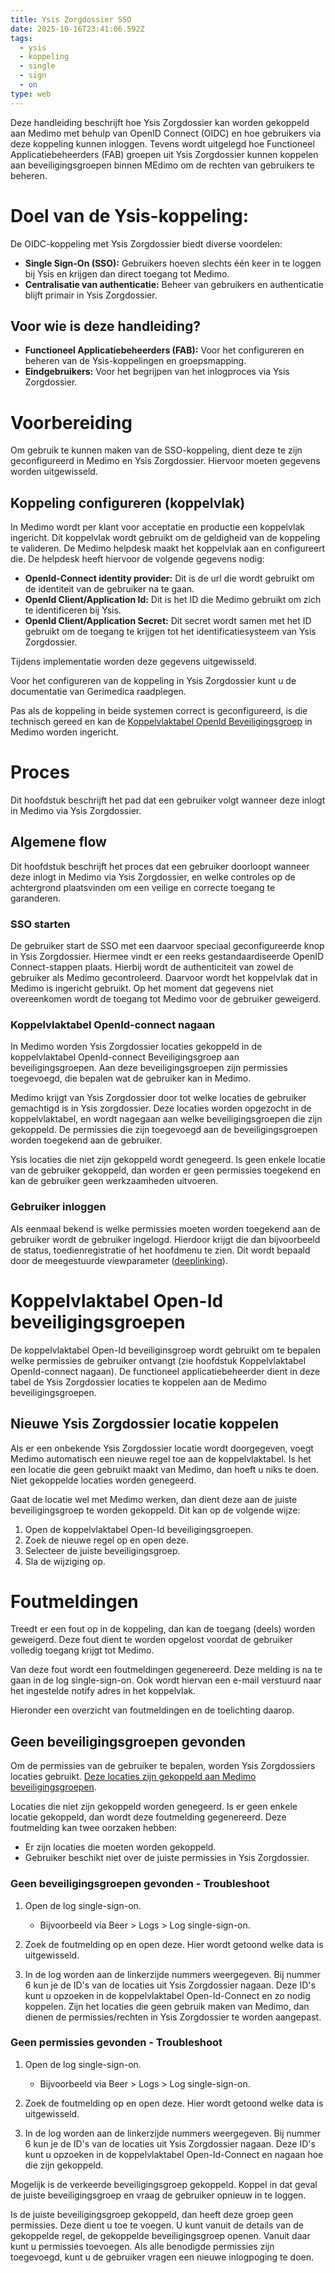 ```yaml
---
title: Ysis Zorgdossier SSO
date: 2025-10-16T23:41:06.592Z
tags:
  - ysis
  - koppeling
  - single
  - sign
  - on
type: web
---
```

Deze handleiding beschrijft hoe Ysis Zorgdossier kan worden gekoppeld aan Medimo met behulp van OpenID Connect (OIDC) en hoe gebruikers via deze koppeling kunnen inloggen. Tevens wordt uitgelegd hoe Functioneel Applicatiebeheerders (FAB) groepen uit Ysis Zorgdossier kunnen koppelen aan beveiligingsgroepen binnen MEdimo om de rechten van gebruikers te beheren.

# Doel van de Ysis-koppeling:

De OIDC-koppeling met Ysis Zorgdossier biedt diverse voordelen:

* **Single Sign-On (SSO):** Gebruikers hoeven slechts één keer in te loggen bij Ysis en krijgen dan direct toegang tot Medimo.
* **Centralisatie van authenticatie:** Beheer van gebruikers en authenticatie blijft primair in Ysis Zorgdossier.

## Voor wie is deze handleiding?

* **Functioneel Applicatiebeheerders (FAB):** Voor het configureren en beheren van de Ysis-koppelingen en groepsmapping.
* **Eindgebruikers:** Voor het begrijpen van het inlogproces via Ysis Zorgdossier.

# Voorbereiding

Om gebruik te kunnen maken van de SSO-koppeling, dient deze te zijn geconfigureerd in Medimo en Ysis Zorgdossier. Hiervoor moeten gegevens worden uitgewisseld. 

## Koppeling configureren (koppelvlak)

In Medimo wordt per klant voor acceptatie en productie een koppelvlak ingericht. Dit koppelvlak wordt gebruikt om de geldigheid van de koppeling te valideren. De Medimo helpdesk maakt het koppelvlak aan en configureert die. De helpdesk heeft hiervoor de volgende gegevens nodig:

* **OpenId-Connect identity provider:** Dit is de url die wordt gebruikt om de identiteit van de gebruiker na te gaan.
* **OpenId Client/Application Id:** Dit is het ID die Medimo gebruikt om zich te identificeren bij Ysis. 
* **OpenId Client/Application Secret:** Dit secret wordt samen met het ID gebruikt om de toegang te krijgen tot het identificatiesysteem van Ysis Zorgdossier. 

Tijdens implementatie worden deze gegevens uitgewisseld. 

Voor het configureren van de koppeling in Ysis Zorgdossier kunt u de documentatie van Gerimedica raadplegen.

Pas als de koppeling in beide systemen correct is geconfigureerd, is die technisch gereed en kan de [Koppelvlaktabel OpenId Beveiligingsgroep](#koppelvlaktabel-open-id-beveiligingsgroepen) in Medimo worden ingericht. 

# Proces

Dit hoofdstuk beschrijft het pad dat een gebruiker volgt wanneer deze inlogt in Medimo via Ysis Zorgdossier.

## Algemene flow

Dit hoofdstuk beschrijft het proces dat een gebruiker doorloopt wanneer deze inlogt in Medimo via Ysis Zorgdossier, en welke controles op de achtergrond plaatsvinden om een veilige en correcte toegang te garanderen.

### SSO starten

De gebruiker start de SSO met een daarvoor speciaal geconfigureerde knop in Ysis Zorgdossier. Hiermee vindt er een reeks gestandaardiseerde OpenID Connect-stappen plaats. Hierbij wordt de authenticiteit van zowel de gebruiker als Medimo gecontroleerd. Daarvoor wordt het koppelvlak dat in Medimo is ingericht gebruikt. Op het moment dat gegevens niet overeenkomen wordt de toegang tot Medimo voor de gebruiker geweigerd. 

### Koppelvlaktabel OpenId-connect nagaan

In Medimo worden Ysis Zorgdossier locaties gekoppeld in de koppelvlaktabel OpenId-connect Beveiligingsgroep aan beveiligingsgroepen. Aan deze beveiligingsgroepen zijn permissies toegevoegd, die bepalen wat de gebruiker kan in Medimo.

Medimo krijgt van Ysis Zorgdossier door tot welke locaties de gebruiker gemachtigd is in Ysis zorgdossier. Deze locaties worden opgezocht in de koppelvlaktabel, en wordt nagegaan aan welke beveiligingsgroepen die zijn gekoppeld. De permissies die zijn toegevoegd aan de beveiligingsgroepen worden toegekend aan de gebruiker. 

Ysis locaties die niet zijn gekoppeld wordt genegeerd. Is geen enkele locatie van de gebruiker gekoppeld, dan worden er geen permissies toegekend en kan de gebruiker geen werkzaamheden uitvoeren.

### Gebruiker inloggen

Als eenmaal bekend is welke permissies moeten worden toegekend aan de gebruiker wordt de gebruiker ingelogd. Hierdoor krijgt die dan bijvoorbeeld de status, toedienregistratie of het hoofdmenu te zien. Dit wordt bepaald door de meegestuurde viewparameter ([deeplinking](https://portaal.medimo.nl/portal/nl/kb/articles/beschrijving-van-deeplinking)). 

# Koppelvlaktabel Open-Id beveiligingsgroepen

De koppelvlaktabel Open-Id beveiliginsgroep wordt gebruikt om te bepalen welke permissies de gebruiker ontvangt (zie hoofdstuk Koppelvlaktabel OpenId-connect nagaan). De functioneel applicatiebeheerder dient in deze tabel de Ysis Zorgdossier locaties te koppelen aan de Medimo beveiligingsgroepen. 

## Nieuwe Ysis Zorgdossier locatie koppelen

Als er een onbekende Ysis Zorgdossier locatie wordt doorgegeven, voegt Medimo automatisch een nieuwe regel toe aan de koppelvlaktabel. Is het een locatie die geen gebruikt maakt van Medimo, dan hoeft u niks te doen. Niet gekoppelde locaties worden genegeerd.

Gaat de locatie wel met Medimo werken, dan dient deze aan de juiste beveiligingsgroep te worden gekoppeld. Dit kan op de volgende wijze:

1. Open de koppelvlaktabel Open-Id beveiligingsgroepen.
2. Zoek de nieuwe regel op en open deze.
3. Selecteer de juiste beveiligingsgroep.
4. Sla de wijziging op.

# Foutmeldingen

Treedt er een fout op in de koppeling, dan kan de toegang (deels) worden geweigerd. Deze fout dient te worden opgelost voordat de gebruiker volledig toegang krijgt tot Medimo. 

Van deze fout wordt een foutmeldingen gegenereerd. Deze melding is na te gaan in de log single-sign-on. Ook wordt hiervan een e-mail verstuurd naar het ingestelde notify adres in het koppelvlak.

Hieronder een overzicht van foutmeldingen en de toelichting daarop.

## Geen beveiligingsgroepen gevonden

Om de permissies van de gebruiker te bepalen, worden Ysis Zorgdossiers locaties gebruikt. [Deze locaties zijn gekoppeld aan Medimo beveiligingsgroepen](#koppelvlaktabel-openid-connect-nagaan). 

Locaties die niet zijn gekoppeld worden genegeerd. Is er geen enkele locatie gekoppeld, dan wordt deze foutmelding gegenereerd. Deze foutmelding kan twee oorzaken hebben:

* Er zijn locaties die moeten worden gekoppeld.
* Gebruiker beschikt niet over de juiste permissies in Ysis Zorgdossier.

### Geen beveiligingsgroepen gevonden - Troubleshoot

1. Open de log single-sign-on.

   * Bijvoorbeeld via Beer > Logs > Log single-sign-on.
2. Zoek de foutmelding op en open deze. Hier wordt getoond welke data is uitgewisseld. 
3. In de log worden aan de linkerzijde nummers weergegeven. Bij nummer 6 kun je de ID's van de locaties uit Ysis Zorgdossier nagaan. Deze ID's kunt u opzoeken in de koppelvlaktabel Open-Id-Connect en zo nodig koppelen. Zijn het locaties die geen gebruik maken van Medimo, dan dienen de permissies/rechten in Ysis Zorgdossier te worden aangepast. 

### Geen permissies gevonden - Troubleshoot

1. Open de log single-sign-on.

   * Bijvoorbeeld via Beer > Logs > Log single-sign-on.
2. Zoek de foutmelding op en open deze. Hier wordt getoond welke data is uitgewisseld. 
3. In de log worden aan de linkerzijde nummers weergegeven. Bij nummer 6 kun je de ID's van de locaties uit Ysis Zorgdossier nagaan. Deze ID's kunt u opzoeken in de koppelvlaktabel Open-Id-Connect en nagaan hoe die zijn gekoppeld. 

Mogelijk is de verkeerde beveiligingsgroep gekoppeld. Koppel in dat geval de juiste beveiligingsgroep en vraag de gebruiker opnieuw in te loggen. 

Is de juiste beveiligingsgroep gekoppeld, dan heeft deze groep geen permissies. Deze dient u toe te voegen. U kunt vanuit de details van de gekoppelde regel, de gekoppelde beveiligingsgroep openen. Vanuit daar kunt u permissies toevoegen. Als alle benodigde permissies zijn toegevoegd, kunt u de gebruiker vragen een nieuwe inlogpoging te doen.